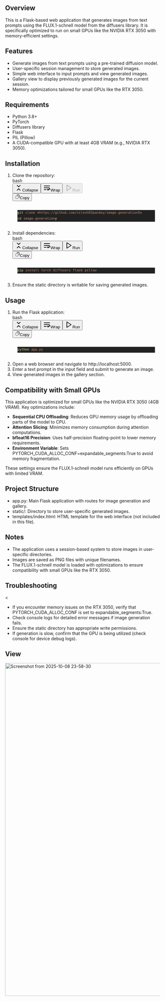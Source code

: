 <h2 dir="auto" class="text-2xl mt-[1.5em]">Overview</h2>
<p dir="auto" class="break-words" style="white-space: pre-wrap;">This is a Flask-based web application that generates images from text prompts using the <span class="text-sm px-1 rounded-sm !font-mono bg-orange-400/10 text-orange-500 dark:bg-orange-300/10 dark:text-orange-200">FLUX.1-schnell</span> model from the <span class="text-sm px-1 rounded-sm !font-mono bg-orange-400/10 text-orange-500 dark:bg-orange-300/10 dark:text-orange-200">diffusers</span> library. It is specifically optimized to run on small GPUs like the NVIDIA RTX 3050 with memory-efficient settings.</p>
<h2 dir="auto" class="text-2xl mt-[1.5em]">Features</h2>
<ul dir="auto" class="marker:text-secondary">
<li class="break-words">Generate images from text prompts using a pre-trained diffusion model.</li>
<li class="break-words">User-specific session management to store generated images.</li>
<li class="break-words">Simple web interface to input prompts and view generated images.</li>
<li class="break-words">Gallery view to display previously generated images for the current session.</li>
<li class="break-words">Memory optimizations tailored for small GPUs like the RTX 3050.</li>
</ul>
<h2 dir="auto" class="text-2xl mt-[1.5em]">Requirements</h2>
<ul dir="auto" class="marker:text-secondary">
<li class="break-words">Python 3.8+</li>
<li class="break-words">PyTorch</li>
<li class="break-words">Diffusers library</li>
<li class="break-words">Flask</li>
<li class="break-words">PIL (Pillow)</li>
<li class="break-words">A CUDA-compatible GPU with at least 4GB VRAM (e.g., NVIDIA RTX 3050).</li>
</ul>
<h2 dir="auto" class="text-2xl mt-[1.5em]">Installation</h2>
<ol dir="auto" class="marker:text-secondary">
<li class="break-words">Clone the repository:
<div dir="auto" class="not-prose"><div class="relative not-prose @container/code-block [&amp;_div+div]:!mt-0 mt-3 mb-3 @md:-mx-4 @md:-mr-4" data-testid="code-block"><div class="flex flex-row px-4 py-2 h-10 items-center rounded-t-xl bg-surface-l2 border border-border-l1"><span class="font-mono text-xs">bash</span></div><div class="sticky w-full right-2 z-10 @[1280px]/mainview:z-40 @[1280px]/mainview:top-10 top-24 @[0px]/preview:top-5 print:hidden"><div class="absolute bottom-1 right-1 flex flex-row gap-0.5"><div class="flex flex-row gap-0.5" style="opacity: 1;"><button class="inline-flex items-center justify-center gap-2 whitespace-nowrap font-medium cursor-pointer focus-visible:outline-none focus-visible:ring-1 focus-visible:ring-ring disabled:opacity-60 disabled:cursor-not-allowed transition-colors duration-100 [&amp;_svg]:shrink-0 select-none text-fg-secondary hover:text-fg-primary disabled:hover:text-fg-secondary bg-surface-l1 dark:bg-surface-l2 dark:hover:bg-surface-l3 hover:bg-surface-l4-hover disabled:hover:bg-surface-l1 dark:disabled:hover:bg-surface-l2 h-8 rounded-xl px-3 text-xs" type="button"><svg xmlns="http://www.w3.org/2000/svg" width="24" height="24" viewBox="0 0 24 24" fill="none" stroke="currentColor" stroke-width="2" stroke-linecap="round" stroke-linejoin="round" class="lucide lucide-chevrons-down-up size-4"><path d="m7 20 5-5 5 5"></path><path d="m7 4 5 5 5-5"></path></svg><span class="hidden @sm/code-block:block">Collapse</span></button><button class="inline-flex items-center justify-center gap-2 whitespace-nowrap font-medium cursor-pointer focus-visible:outline-none focus-visible:ring-1 focus-visible:ring-ring disabled:opacity-60 disabled:cursor-not-allowed transition-colors duration-100 [&amp;_svg]:shrink-0 select-none text-fg-secondary hover:text-fg-primary disabled:hover:text-fg-secondary bg-surface-l1 dark:bg-surface-l2 dark:hover:bg-surface-l3 hover:bg-surface-l4-hover disabled:hover:bg-surface-l1 dark:disabled:hover:bg-surface-l2 h-8 rounded-xl px-3 text-xs" type="button"><svg xmlns="http://www.w3.org/2000/svg" width="24" height="24" viewBox="0 0 24 24" fill="none" stroke="currentColor" stroke-width="2" stroke-linecap="round" stroke-linejoin="round" class="lucide lucide-wrap-text size-4"><line x1="3" x2="21" y1="6" y2="6"></line><path d="M3 12h15a3 3 0 1 1 0 6h-4"></path><polyline points="16 16 14 18 16 20"></polyline><line x1="3" x2="10" y1="18" y2="18"></line></svg><span class="hidden @sm/code-block:block">Wrap</span></button><button class="inline-flex items-center justify-center gap-2 whitespace-nowrap font-medium cursor-pointer focus-visible:outline-none focus-visible:ring-1 focus-visible:ring-ring disabled:opacity-60 disabled:cursor-not-allowed transition-colors duration-100 [&amp;_svg]:shrink-0 select-none text-fg-secondary hover:text-fg-primary disabled:hover:text-fg-secondary bg-surface-l1 dark:bg-surface-l2 dark:hover:bg-surface-l3 hover:bg-surface-l4-hover disabled:hover:bg-surface-l1 dark:disabled:hover:bg-surface-l2 h-8 rounded-xl px-3 text-xs" type="button" disabled=""><svg xmlns="http://www.w3.org/2000/svg" width="24" height="24" viewBox="0 0 24 24" fill="none" stroke="currentColor" stroke-width="2" stroke-linecap="round" stroke-linejoin="round" class="lucide lucide-play size-4"><polygon points="6 3 20 12 6 21 6 3"></polygon></svg><span class="hidden @sm/code-block:block">Run</span></button></div><button class="inline-flex items-center justify-center gap-2 whitespace-nowrap font-medium cursor-pointer focus-visible:outline-none focus-visible:ring-1 focus-visible:ring-ring disabled:opacity-60 disabled:cursor-not-allowed transition-colors duration-100 [&amp;_svg]:shrink-0 select-none text-fg-secondary hover:text-fg-primary disabled:hover:text-fg-secondary bg-surface-l1 dark:bg-surface-l2 dark:hover:bg-surface-l3 hover:bg-surface-l4-hover disabled:hover:bg-surface-l1 dark:disabled:hover:bg-surface-l2 h-8 rounded-xl px-3 text-xs" type="button"><svg width="16" height="16" viewBox="0 0 24 24" fill="none" xmlns="http://www.w3.org/2000/svg" class="stroke-[2] size-4"><rect x="3" y="8" width="13" height="13" rx="4" stroke="currentColor"></rect><path fill-rule="evenodd" clip-rule="evenodd" d="M13 2.00004L12.8842 2.00002C12.0666 1.99982 11.5094 1.99968 11.0246 2.09611C9.92585 2.31466 8.95982 2.88816 8.25008 3.69274C7.90896 4.07944 7.62676 4.51983 7.41722 5.00004H9.76392C10.189 4.52493 10.7628 4.18736 11.4147 4.05768C11.6802 4.00488 12.0228 4.00004 13 4.00004H14.6C15.7366 4.00004 16.5289 4.00081 17.1458 4.05121C17.7509 4.10066 18.0986 4.19283 18.362 4.32702C18.9265 4.61464 19.3854 5.07358 19.673 5.63807C19.8072 5.90142 19.8994 6.24911 19.9488 6.85428C19.9992 7.47112 20 8.26343 20 9.40004V11C20 11.9773 19.9952 12.3199 19.9424 12.5853C19.8127 13.2373 19.4748 13.8114 19 14.2361V16.5829C20.4795 15.9374 21.5804 14.602 21.9039 12.9755C22.0004 12.4907 22.0002 11.9334 22 11.1158L22 11V9.40004V9.35725C22 8.27346 22 7.3993 21.9422 6.69141C21.8826 5.96256 21.7568 5.32238 21.455 4.73008C20.9757 3.78927 20.2108 3.02437 19.27 2.545C18.6777 2.24322 18.0375 2.1174 17.3086 2.05785C16.6007 2.00002 15.7266 2.00003 14.6428 2.00004L14.6 2.00004H13Z" fill="currentColor"></path></svg><span class="hidden @sm/code-block:block">Copy</span></button></div></div><div class="shiki not-prose relative [&amp;_pre]:overflow-auto [&amp;_pre]:rounded-b-lg [&amp;_pre]:px-4 [&amp;_pre]:py-4 !p-0 border border-border-l1" style="border-radius: 0px 0px 12px 12px; border-top: none; border-right-color: ; border-right-style: ; border-right-width: ; border-bottom-color: ; border-bottom-style: ; border-bottom-width: ; border-left-color: ; border-left-style: ; border-left-width: ; border-image-source: ; border-image-slice: ; border-image-width: ; border-image-outset: ; border-image-repeat: ; padding: 16px; margin-top: 0px; font-size: 0.9em; font-family: var(--font-ibm-plex-mono); line-height: 1.5em; background: var(--surface-inset); color: var(--fg-primary); display: block; overflow: auto;"><pre class="shiki slack-dark" tabindex="0" style="background-color: rgb(34, 34, 34); color: rgb(230, 230, 230);"><code><span class="line"><span style="color: rgb(220, 220, 170);">git</span><span style="color: rgb(206, 145, 120);"> clone</span><span style="color: rgb(212, 212, 212);"> &lt;</span><span style="color: rgb(206, 145, 120);">https://github.com/nilesh03pandey/image-generation</span><span style="color: rgb(230, 230, 230);">l</span><span style="color: rgb(212, 212, 212);">&gt;</span></span>
<span class="line"><span style="color: rgb(220, 220, 170);">cd </span><span style="color: rgb(206, 145, 120);">image-generation</span><span style="color: rgb(230, 230, 230);">y</span></span></code></pre></div><div></div><div class="false flex flex-col gap-2 h-full"></div></div></div>
</li>
<li class="break-words">Install dependencies:
<div dir="auto" class="not-prose"><div class="relative not-prose @container/code-block [&amp;_div+div]:!mt-0 mt-3 mb-3 @md:-mx-4 @md:-mr-4" data-testid="code-block"><div class="flex flex-row px-4 py-2 h-10 items-center rounded-t-xl bg-surface-l2 border border-border-l1"><span class="font-mono text-xs">bash</span></div><div class="sticky w-full right-2 z-10 @[1280px]/mainview:z-40 @[1280px]/mainview:top-10 top-24 @[0px]/preview:top-5 print:hidden"><div class="absolute bottom-1 right-1 flex flex-row gap-0.5"><div class="flex flex-row gap-0.5" style="opacity: 1;"><button class="inline-flex items-center justify-center gap-2 whitespace-nowrap font-medium cursor-pointer focus-visible:outline-none focus-visible:ring-1 focus-visible:ring-ring disabled:opacity-60 disabled:cursor-not-allowed transition-colors duration-100 [&amp;_svg]:shrink-0 select-none text-fg-secondary hover:text-fg-primary disabled:hover:text-fg-secondary bg-surface-l1 dark:bg-surface-l2 dark:hover:bg-surface-l3 hover:bg-surface-l4-hover disabled:hover:bg-surface-l1 dark:disabled:hover:bg-surface-l2 h-8 rounded-xl px-3 text-xs" type="button"><svg xmlns="http://www.w3.org/2000/svg" width="24" height="24" viewBox="0 0 24 24" fill="none" stroke="currentColor" stroke-width="2" stroke-linecap="round" stroke-linejoin="round" class="lucide lucide-chevrons-down-up size-4"><path d="m7 20 5-5 5 5"></path><path d="m7 4 5 5 5-5"></path></svg><span class="hidden @sm/code-block:block">Collapse</span></button><button class="inline-flex items-center justify-center gap-2 whitespace-nowrap font-medium cursor-pointer focus-visible:outline-none focus-visible:ring-1 focus-visible:ring-ring disabled:opacity-60 disabled:cursor-not-allowed transition-colors duration-100 [&amp;_svg]:shrink-0 select-none text-fg-secondary hover:text-fg-primary disabled:hover:text-fg-secondary bg-surface-l1 dark:bg-surface-l2 dark:hover:bg-surface-l3 hover:bg-surface-l4-hover disabled:hover:bg-surface-l1 dark:disabled:hover:bg-surface-l2 h-8 rounded-xl px-3 text-xs" type="button"><svg xmlns="http://www.w3.org/2000/svg" width="24" height="24" viewBox="0 0 24 24" fill="none" stroke="currentColor" stroke-width="2" stroke-linecap="round" stroke-linejoin="round" class="lucide lucide-wrap-text size-4"><line x1="3" x2="21" y1="6" y2="6"></line><path d="M3 12h15a3 3 0 1 1 0 6h-4"></path><polyline points="16 16 14 18 16 20"></polyline><line x1="3" x2="10" y1="18" y2="18"></line></svg><span class="hidden @sm/code-block:block">Wrap</span></button><button class="inline-flex items-center justify-center gap-2 whitespace-nowrap font-medium cursor-pointer focus-visible:outline-none focus-visible:ring-1 focus-visible:ring-ring disabled:opacity-60 disabled:cursor-not-allowed transition-colors duration-100 [&amp;_svg]:shrink-0 select-none text-fg-secondary hover:text-fg-primary disabled:hover:text-fg-secondary bg-surface-l1 dark:bg-surface-l2 dark:hover:bg-surface-l3 hover:bg-surface-l4-hover disabled:hover:bg-surface-l1 dark:disabled:hover:bg-surface-l2 h-8 rounded-xl px-3 text-xs" type="button"><svg xmlns="http://www.w3.org/2000/svg" width="24" height="24" viewBox="0 0 24 24" fill="none" stroke="currentColor" stroke-width="2" stroke-linecap="round" stroke-linejoin="round" class="lucide lucide-play size-4"><polygon points="6 3 20 12 6 21 6 3"></polygon></svg><span class="hidden @sm/code-block:block">Run</span></button></div><button class="inline-flex items-center justify-center gap-2 whitespace-nowrap font-medium cursor-pointer focus-visible:outline-none focus-visible:ring-1 focus-visible:ring-ring disabled:opacity-60 disabled:cursor-not-allowed transition-colors duration-100 [&amp;_svg]:shrink-0 select-none text-fg-secondary hover:text-fg-primary disabled:hover:text-fg-secondary bg-surface-l1 dark:bg-surface-l2 dark:hover:bg-surface-l3 hover:bg-surface-l4-hover disabled:hover:bg-surface-l1 dark:disabled:hover:bg-surface-l2 h-8 rounded-xl px-3 text-xs" type="button"><svg width="16" height="16" viewBox="0 0 24 24" fill="none" xmlns="http://www.w3.org/2000/svg" class="stroke-[2] size-4"><rect x="3" y="8" width="13" height="13" rx="4" stroke="currentColor"></rect><path fill-rule="evenodd" clip-rule="evenodd" d="M13 2.00004L12.8842 2.00002C12.0666 1.99982 11.5094 1.99968 11.0246 2.09611C9.92585 2.31466 8.95982 2.88816 8.25008 3.69274C7.90896 4.07944 7.62676 4.51983 7.41722 5.00004H9.76392C10.189 4.52493 10.7628 4.18736 11.4147 4.05768C11.6802 4.00488 12.0228 4.00004 13 4.00004H14.6C15.7366 4.00004 16.5289 4.00081 17.1458 4.05121C17.7509 4.10066 18.0986 4.19283 18.362 4.32702C18.9265 4.61464 19.3854 5.07358 19.673 5.63807C19.8072 5.90142 19.8994 6.24911 19.9488 6.85428C19.9992 7.47112 20 8.26343 20 9.40004V11C20 11.9773 19.9952 12.3199 19.9424 12.5853C19.8127 13.2373 19.4748 13.8114 19 14.2361V16.5829C20.4795 15.9374 21.5804 14.602 21.9039 12.9755C22.0004 12.4907 22.0002 11.9334 22 11.1158L22 11V9.40004V9.35725C22 8.27346 22 7.3993 21.9422 6.69141C21.8826 5.96256 21.7568 5.32238 21.455 4.73008C20.9757 3.78927 20.2108 3.02437 19.27 2.545C18.6777 2.24322 18.0375 2.1174 17.3086 2.05785C16.6007 2.00002 15.7266 2.00003 14.6428 2.00004L14.6 2.00004H13Z" fill="currentColor"></path></svg><span class="hidden @sm/code-block:block">Copy</span></button></div></div><div class="shiki not-prose relative [&amp;_pre]:overflow-auto [&amp;_pre]:rounded-b-lg [&amp;_pre]:px-4 [&amp;_pre]:py-4 !p-0 border border-border-l1" style="border-radius: 0px 0px 12px 12px; border-top: none; border-right-color: ; border-right-style: ; border-right-width: ; border-bottom-color: ; border-bottom-style: ; border-bottom-width: ; border-left-color: ; border-left-style: ; border-left-width: ; border-image-source: ; border-image-slice: ; border-image-width: ; border-image-outset: ; border-image-repeat: ; padding: 16px; margin-top: 0px; font-size: 0.9em; font-family: var(--font-ibm-plex-mono); line-height: 1.5em; background: var(--surface-inset); color: var(--fg-primary); display: block; overflow: auto;"><pre class="shiki slack-dark" tabindex="0" style="background-color: rgb(34, 34, 34); color: rgb(230, 230, 230);"><code><span class="line"><span style="color: rgb(220, 220, 170);">pip</span><span style="color: rgb(206, 145, 120);"> install</span><span style="color: rgb(206, 145, 120);"> torch</span><span style="color: rgb(206, 145, 120);"> diffusers</span><span style="color: rgb(206, 145, 120);"> flask</span><span style="color: rgb(206, 145, 120);"> pillow</span></span></code></pre></div><div></div><div class="false flex flex-col gap-2 h-full"></div></div></div>
</li>
<li class="break-words">Ensure the <span class="text-sm px-1 rounded-sm !font-mono bg-orange-400/10 text-orange-500 dark:bg-orange-300/10 dark:text-orange-200">static</span> directory is writable for saving generated images.</li>
</ol>
<h2 dir="auto" class="text-2xl mt-[1.5em]">Usage</h2>
<ol dir="auto" class="marker:text-secondary">
<li class="break-words">Run the Flask application:
<div dir="auto" class="not-prose"><div class="relative not-prose @container/code-block [&amp;_div+div]:!mt-0 mt-3 mb-3 @md:-mx-4 @md:-mr-4" data-testid="code-block"><div class="flex flex-row px-4 py-2 h-10 items-center rounded-t-xl bg-surface-l2 border border-border-l1"><span class="font-mono text-xs">bash</span></div><div class="sticky w-full right-2 z-10 @[1280px]/mainview:z-40 @[1280px]/mainview:top-10 top-24 @[0px]/preview:top-5 print:hidden"><div class="absolute bottom-1 right-1 flex flex-row gap-0.5"><div class="flex flex-row gap-0.5" style="opacity: 1;"><button class="inline-flex items-center justify-center gap-2 whitespace-nowrap font-medium cursor-pointer focus-visible:outline-none focus-visible:ring-1 focus-visible:ring-ring disabled:opacity-60 disabled:cursor-not-allowed transition-colors duration-100 [&amp;_svg]:shrink-0 select-none text-fg-secondary hover:text-fg-primary disabled:hover:text-fg-secondary bg-surface-l1 dark:bg-surface-l2 dark:hover:bg-surface-l3 hover:bg-surface-l4-hover disabled:hover:bg-surface-l1 dark:disabled:hover:bg-surface-l2 h-8 rounded-xl px-3 text-xs" type="button"><svg xmlns="http://www.w3.org/2000/svg" width="24" height="24" viewBox="0 0 24 24" fill="none" stroke="currentColor" stroke-width="2" stroke-linecap="round" stroke-linejoin="round" class="lucide lucide-chevrons-down-up size-4"><path d="m7 20 5-5 5 5"></path><path d="m7 4 5 5 5-5"></path></svg><span class="hidden @sm/code-block:block">Collapse</span></button><button class="inline-flex items-center justify-center gap-2 whitespace-nowrap font-medium cursor-pointer focus-visible:outline-none focus-visible:ring-1 focus-visible:ring-ring disabled:opacity-60 disabled:cursor-not-allowed transition-colors duration-100 [&amp;_svg]:shrink-0 select-none text-fg-secondary hover:text-fg-primary disabled:hover:text-fg-secondary bg-surface-l1 dark:bg-surface-l2 dark:hover:bg-surface-l3 hover:bg-surface-l4-hover disabled:hover:bg-surface-l1 dark:disabled:hover:bg-surface-l2 h-8 rounded-xl px-3 text-xs" type="button"><svg xmlns="http://www.w3.org/2000/svg" width="24" height="24" viewBox="0 0 24 24" fill="none" stroke="currentColor" stroke-width="2" stroke-linecap="round" stroke-linejoin="round" class="lucide lucide-wrap-text size-4"><line x1="3" x2="21" y1="6" y2="6"></line><path d="M3 12h15a3 3 0 1 1 0 6h-4"></path><polyline points="16 16 14 18 16 20"></polyline><line x1="3" x2="10" y1="18" y2="18"></line></svg><span class="hidden @sm/code-block:block">Wrap</span></button><button class="inline-flex items-center justify-center gap-2 whitespace-nowrap font-medium cursor-pointer focus-visible:outline-none focus-visible:ring-1 focus-visible:ring-ring disabled:opacity-60 disabled:cursor-not-allowed transition-colors duration-100 [&amp;_svg]:shrink-0 select-none text-fg-secondary hover:text-fg-primary disabled:hover:text-fg-secondary bg-surface-l1 dark:bg-surface-l2 dark:hover:bg-surface-l3 hover:bg-surface-l4-hover disabled:hover:bg-surface-l1 dark:disabled:hover:bg-surface-l2 h-8 rounded-xl px-3 text-xs" type="button"><svg xmlns="http://www.w3.org/2000/svg" width="24" height="24" viewBox="0 0 24 24" fill="none" stroke="currentColor" stroke-width="2" stroke-linecap="round" stroke-linejoin="round" class="lucide lucide-play size-4"><polygon points="6 3 20 12 6 21 6 3"></polygon></svg><span class="hidden @sm/code-block:block">Run</span></button></div><button class="inline-flex items-center justify-center gap-2 whitespace-nowrap font-medium cursor-pointer focus-visible:outline-none focus-visible:ring-1 focus-visible:ring-ring disabled:opacity-60 disabled:cursor-not-allowed transition-colors duration-100 [&amp;_svg]:shrink-0 select-none text-fg-secondary hover:text-fg-primary disabled:hover:text-fg-secondary bg-surface-l1 dark:bg-surface-l2 dark:hover:bg-surface-l3 hover:bg-surface-l4-hover disabled:hover:bg-surface-l1 dark:disabled:hover:bg-surface-l2 h-8 rounded-xl px-3 text-xs" type="button"><svg width="16" height="16" viewBox="0 0 24 24" fill="none" xmlns="http://www.w3.org/2000/svg" class="stroke-[2] size-4"><rect x="3" y="8" width="13" height="13" rx="4" stroke="currentColor"></rect><path fill-rule="evenodd" clip-rule="evenodd" d="M13 2.00004L12.8842 2.00002C12.0666 1.99982 11.5094 1.99968 11.0246 2.09611C9.92585 2.31466 8.95982 2.88816 8.25008 3.69274C7.90896 4.07944 7.62676 4.51983 7.41722 5.00004H9.76392C10.189 4.52493 10.7628 4.18736 11.4147 4.05768C11.6802 4.00488 12.0228 4.00004 13 4.00004H14.6C15.7366 4.00004 16.5289 4.00081 17.1458 4.05121C17.7509 4.10066 18.0986 4.19283 18.362 4.32702C18.9265 4.61464 19.3854 5.07358 19.673 5.63807C19.8072 5.90142 19.8994 6.24911 19.9488 6.85428C19.9992 7.47112 20 8.26343 20 9.40004V11C20 11.9773 19.9952 12.3199 19.9424 12.5853C19.8127 13.2373 19.4748 13.8114 19 14.2361V16.5829C20.4795 15.9374 21.5804 14.602 21.9039 12.9755C22.0004 12.4907 22.0002 11.9334 22 11.1158L22 11V9.40004V9.35725C22 8.27346 22 7.3993 21.9422 6.69141C21.8826 5.96256 21.7568 5.32238 21.455 4.73008C20.9757 3.78927 20.2108 3.02437 19.27 2.545C18.6777 2.24322 18.0375 2.1174 17.3086 2.05785C16.6007 2.00002 15.7266 2.00003 14.6428 2.00004L14.6 2.00004H13Z" fill="currentColor"></path></svg><span class="hidden @sm/code-block:block">Copy</span></button></div></div><div class="shiki not-prose relative [&amp;_pre]:overflow-auto [&amp;_pre]:rounded-b-lg [&amp;_pre]:px-4 [&amp;_pre]:py-4 !p-0 border border-border-l1" style="border-radius: 0px 0px 12px 12px; border-top: none; border-right-color: ; border-right-style: ; border-right-width: ; border-bottom-color: ; border-bottom-style: ; border-bottom-width: ; border-left-color: ; border-left-style: ; border-left-width: ; border-image-source: ; border-image-slice: ; border-image-width: ; border-image-outset: ; border-image-repeat: ; padding: 16px; margin-top: 0px; font-size: 0.9em; font-family: var(--font-ibm-plex-mono); line-height: 1.5em; background: var(--surface-inset); color: var(--fg-primary); display: block; overflow: auto;"><pre class="shiki slack-dark" tabindex="0" style="background-color: rgb(34, 34, 34); color: rgb(230, 230, 230);"><code><span class="line"><span style="color: rgb(220, 220, 170);">python</span><span style="color: rgb(206, 145, 120);"> app.py</span></span></code></pre></div><div></div><div class="false flex flex-col gap-2 h-full"></div></div></div>
</li>
<li class="break-words">Open a web browser and navigate to <span class="text-sm px-1 rounded-sm !font-mono bg-orange-400/10 text-orange-500 dark:bg-orange-300/10 dark:text-orange-200">http://localhost:5000</span>.</li>
<li class="break-words">Enter a text prompt in the input field and submit to generate an image.</li>
<li class="break-words">View generated images in the gallery section.</li>
</ol>
<h2 dir="auto" class="text-2xl mt-[1.5em]">Compatibility with Small GPUs</h2>
<p dir="auto" class="break-words" style="white-space: pre-wrap;">This application is optimized for small GPUs like the NVIDIA RTX 3050 (4GB VRAM). Key optimizations include:</p>
<ul dir="auto" class="marker:text-secondary">
<li class="break-words"><strong class="font-semibold">Sequential CPU Offloading</strong>: Reduces GPU memory usage by offloading parts of the model to CPU.</li>
<li class="break-words"><strong class="font-semibold">Attention Slicing</strong>: Minimizes memory consumption during attention computations.</li>
<li class="break-words"><strong class="font-semibold">bfloat16 Precision</strong>: Uses half-precision floating-point to lower memory requirements.</li>
<li class="break-words"><strong class="font-semibold">Environment Variable</strong>: Sets <span class="text-sm px-1 rounded-sm !font-mono bg-orange-400/10 text-orange-500 dark:bg-orange-300/10 dark:text-orange-200">PYTORCH_CUDA_ALLOC_CONF=expandable_segments:True</span> to avoid memory fragmentation.</li>
</ul>
<p dir="auto" class="break-words" style="white-space: pre-wrap;">These settings ensure the <span class="text-sm px-1 rounded-sm !font-mono bg-orange-400/10 text-orange-500 dark:bg-orange-300/10 dark:text-orange-200">FLUX.1-schnell</span> model runs efficiently on GPUs with limited VRAM.</p>
<h2 dir="auto" class="text-2xl mt-[1.5em]">Project Structure</h2>
<ul dir="auto" class="marker:text-secondary">
<li class="break-words"><span class="text-sm px-1 rounded-sm !font-mono bg-orange-400/10 text-orange-500 dark:bg-orange-300/10 dark:text-orange-200">app.py</span>: Main Flask application with routes for image generation and gallery.</li>
<li class="break-words"><span class="text-sm px-1 rounded-sm !font-mono bg-orange-400/10 text-orange-500 dark:bg-orange-300/10 dark:text-orange-200">static/</span>: Directory to store user-specific generated images.</li>
<li class="break-words"><span class="text-sm px-1 rounded-sm !font-mono bg-orange-400/10 text-orange-500 dark:bg-orange-300/10 dark:text-orange-200">templates/index.html</span>: HTML template for the web interface (not included in this file).</li>
</ul>
<h2 dir="auto" class="text-2xl mt-[1.5em]">Notes</h2>
<ul dir="auto" class="marker:text-secondary">
<li class="break-words">The application uses a session-based system to store images in user-specific directories.</li>
<li class="break-words">Images are saved as PNG files with unique filenames.</li>
<li class="break-words">The <span class="text-sm px-1 rounded-sm !font-mono bg-orange-400/10 text-orange-500 dark:bg-orange-300/10 dark:text-orange-200">FLUX.1-schnell</span> model is loaded with optimizations to ensure compatibility with small GPUs like the RTX 3050.</li>
</ul>
<h2 dir="auto" class="text-2xl mt-[1.5em]">Troubleshooting</h2><
<ul dir="auto" class="marker:text-secondary">
<li class="break-words">If you encounter memory issues on the RTX 3050, verify that <span class="text-sm px-1 rounded-sm !font-mono bg-orange-400/10 text-orange-500 dark:bg-orange-300/10 dark:text-orange-200">PYTORCH_CUDA_ALLOC_CONF</span> is set to <span class="text-sm px-1 rounded-sm !font-mono bg-orange-400/10 text-orange-500 dark:bg-orange-300/10 dark:text-orange-200">expandable_segments:True</span>.</li>
<li class="break-words">Check console logs for detailed error messages if image generation fails.</li>
<li class="break-words">Ensure the <span class="text-sm px-1 rounded-sm !font-mono bg-orange-400/10 text-orange-500 dark:bg-orange-300/10 dark:text-orange-200">static</span> directory has appropriate write permissions.</li>
<li class="break-words">If generation is slow, confirm that the GPU is being utilized (check console for device debug logs).</li>
</ul>

<h2 dir="auto" class="text-2xl mt-[1.5em]">View</h2>
<img width="1920" height="1080" alt="Screenshot from 2025-10-08 23-58-30" src="https://github.com/user-attachments/assets/079f55e1-6dc3-403e-ad7c-c6593458960a" />


